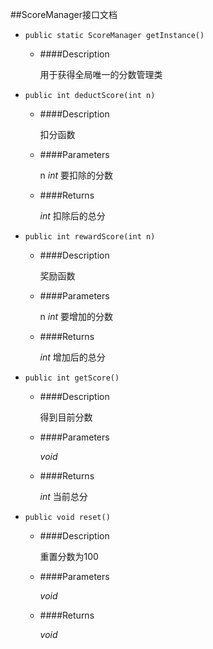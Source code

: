 ##ScoreManager接口文档

- `public static ScoreManager getInstance()`

	* ####Description 

		用于获得全局唯一的分数管理类

- `public int deductScore(int n)`

	* ####Description 
  
		扣分函数

	* ####Parameters

		n *int*	要扣除的分数

	* ####Returns

		*int*	扣除后的总分

- `public int rewardScore(int n)`

	* ####Description 
  
		奖励函数

	* ####Parameters

		n *int*	要增加的分数

	* ####Returns

		*int*	增加后的总分

- `public int getScore()`

	* ####Description 
  
		得到目前分数

	* ####Parameters

		*void*

	* ####Returns

		*int*	当前总分

- `public void reset()`

	* ####Description 
  
		重置分数为100

	* ####Parameters

		*void*

	* ####Returns

		*void*	